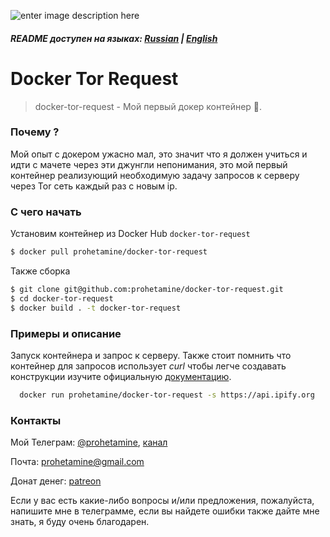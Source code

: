 ![enter image description here](https://github.com/prohetamine/docker-tor-request/blob/main/media/logo.png)

##### README доступен на языках: [Russian](https://github.com/prohetamine/docker-tor-request/blob/main/README/russian.md) | [English](https://github.com/prohetamine/docker-tor-request/blob/main/README.md)


# Docker Tor Request

> docker-tor-request - Мой первый докер контейнер 🐳.

### Почему ?
Мой опыт с докером ужасно мал, это значит что я должен учиться и идти с мачете через эти джунгли непонимания, это мой первый контейнер реализующий необходимую задачу запросов к серверу через Tor сеть каждый раз с новым ip.

### С чего начать

Установим контейнер из Docker Hub ```docker-tor-request```

```sh
$ docker pull prohetamine/docker-tor-request
```

Также сборка

```sh
$ git clone git@github.com:prohetamine/docker-tor-request.git
$ cd docker-tor-request
$ docker build . -t docker-tor-request
```

### Примеры и описание

Запуск контейнера и запрос к серверу. Также стоит помнить что контейнер для запросов использует _curl_ чтобы легче создавать конструкции изучите официальную [документацию](https://curl.se/docs/).

```sh
  docker run prohetamine/docker-tor-request -s https://api.ipify.org
```

### Контакты

Мой Телеграм: [@prohetamine](https://t.me/prohetamine), [канал](https://t.me/prohetamines)

Почта: prohetamine@gmail.com

Донат денег: [patreon](https://www.patreon.com/prohetamine)

Если у вас есть какие-либо вопросы и/или предложения, пожалуйста, напишите мне в телеграмме, если вы найдете ошибки также дайте мне знать, я буду очень благодарен.
